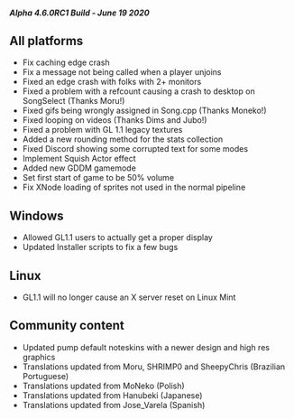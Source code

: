 ##### Alpha 4.6.0RC1 Build - June 19 2020

All platforms
-------------

*   Fix caching edge crash
*   Fix a message not being called when a player unjoins
*   Fixed an edge crash with folks with 2+ monitors
*   Fixed a problem with a refcount causing a crash to desktop on SongSelect (Thanks Moru!)
*   Fixed gifs being wrongly assigned in Song.cpp (Thanks Moneko!)
*   Fixed looping on videos (Thanks Dims and Jubo!)
*   Fixed a problem with GL 1.1 legacy textures
*   Added a new rounding method for the stats collection
*   Fixed Discord showing some corrupted text for some modes
*   Implement Squish Actor effect
*   Added new GDDM gamemode
*   Set first start of game to be 50% volume
*   Fix XNode loading of sprites not used in the normal pipeline

Windows
-------

*   Allowed GL1.1 users to actually get a proper display
*   Updated Installer scripts to fix a few bugs

Linux
-----

*   GL1.1 will no longer cause an X server reset on Linux Mint

Community content
-----------------

*   Updated pump default noteskins with a newer design and high res graphics
*   Translations updated from Moru, SHRIMP0 and SheepyChris (Brazilian Portuguese)
*   Translations updated from MoNeko (Polish)
*   Translations updated from Hanubeki (Japanese)
*   Translations updated from Jose\_Varela (Spanish)